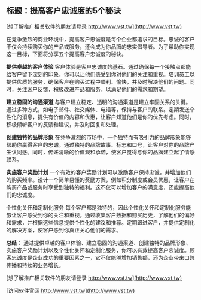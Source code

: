 ## **标题：提高客户忠诚度的5个秘诀**

[想了解推广相关软件的朋友请登录 http://www.vst.tw](http://www.vst.tw)

在竞争激烈的商业环境中，提高客户忠诚度是每个企业都追求的目标。忠诚的客户不仅会持续购买你的产品或服务，还会成为你品牌的忠实倡导者。为了帮助你实现这一目标，下面将分享五个提高客户忠诚度的秘诀。

**提供卓越的客户体验**
客户体验是客户忠诚度的基石。通过确保每一个接触点都能给客户留下深刻的印象，你可以让他们感受到你对他们的关注和重视。培训员工以提供优质的服务，确保客户在购买过程中顺利、愉快，并及时解决他们的问题。同时，关注客户反馈，积极改进产品和服务，以满足他们的需求和期望。

**建立稳固的沟通渠道**
与客户建立稳定、透明的沟通渠道是建立牢固关系的关键。通过多种方式，如电子邮件、社交媒体、电话等，保持与客户的联系。定期发送个性化的消息，提供有价值的内容和优惠，让客户知道他们是你的优先考虑。同时，积极倾听客户的反馈和建议，并及时回复和处理。

**创建独特的品牌形象**
在竞争激烈的市场中，一个独特而有吸引力的品牌形象能够帮助你赢得客户的忠诚。通过独特的品牌故事、标志和口号，让客户对你的品牌产生认同感。同时，传递清晰的价值观和承诺，使客户觉得与你的品牌建立起了情感联系。

**实施客户奖励计划**
一个有效的客户奖励计划可以激励客户保持忠诚，并增加他们的购买频率。设计一个简单易懂的奖励方案，例如积分制度或会员优惠，让客户在购买产品或服务时享受到独特的福利。这不仅可以增加客户的满意度，还能提高他们的忠诚度。

个性化关怀和定制化服务
每个客户都是独特的，因此个性化关怀和定制化服务能够让客户感受到你的关注和重视。通过收集客户数据和购买历史，了解他们的偏好和需求，并根据这些信息提供个性化的建议和推荐。定期跟进客户，并提供定制化的解决方案，使客户感到你真正关心他们的需求。

**总结：**
通过提供卓越的客户体验、建立稳固的沟通渠道、创建独特的品牌形象、实施客户奖励计划以及个性化关怀和定制化服务，你可以有效提高客户忠诚度。顾客忠诚度是企业成功的重要因素之一，它不仅能够增加销售额，还为企业带来口碑传播和持续的业务增长。

[想了解推广相关软件的朋友请登录 http://www.vst.tw](http://www.vst.tw)


[访问软件官网 http://www.vst.tw](http://www.vst.tw)
